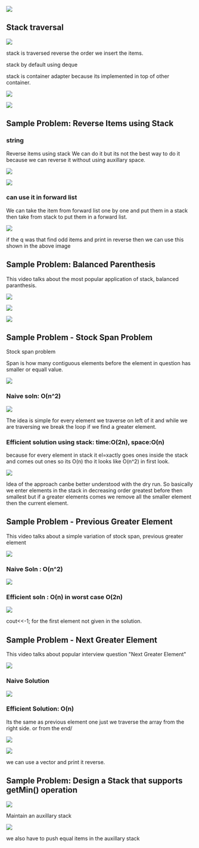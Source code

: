 ![](./images/stack/img1.JPG)

## Stack traversal

![](./images/stack/img2.JPG)

stack is traversed reverse the order we insert the items.

stack by default using deque

stack is container adapter because its implemented in top of other container.

![](./images/stack/img3.JPG)

![](./images/stack/img4.JPG)

## Sample Problem: Reverse Items using Stack

### string

Reverse items using stack
We can do it but its not the best way to do it because we can reverse it without using auxillary space.

![](./images/stack/img5.JPG)

![](./images/stack/img6.JPG)

### can use it in forward list

We can take the item from forward list one by one and put them in a stack then take from stack to put them in a forward list.

![](./images/stack/img7.JPG)

if the q was that find odd items and print in reverse then we can use this shown in the above image

## Sample Problem: Balanced Parenthesis

This video talks about the most popular application of stack, balanced paranthesis.

![](./images/stack/img8.JPG)

![](./images/stack/img9.JPG)

![](./images/stack/img10.JPG)

## Sample Problem - Stock Span Problem

Stock span problem

Span is how many contiguous elements before the element in question has smaller or equall value.

![](./images/stack/img11.JPG)

### Naive soln: O(n^2)

![](./images/stack/img12.JPG)

The idea is simple for every element we traverse on left of it and while we are traversing we break the loop if we find a greater element.

### Efficient solution using stack: time:O(2n), space:O(n)

because for every element in stack it el=xactly goes ones inside the stack and comes out ones so its O(n) tho it looks like O(n^2) in first look.

![](./images/stack/img13.JPG)

Idea of the approach canbe better understood with the dry run.
So basically we enter elements in the stack in decreasing order greatest before then smallest but if a greater elements comes we remove all the smaller element then the current element.

## Sample Problem - Previous Greater Element

This video talks about a simple variation of stock span, previous greater element

![](./images/stack/img14.JPG)

### Naive Soln : O(n^2)

![](./images/stack/img15.JPG)

### Efficient soln : O(n) in worst case O(2n)

![](./images/stack/img16.JPG)

cout<<-1; for the first element not given in the solution.

## Sample Problem - Next Greater Element

This video talks about popular interview question "Next Greater Element"

![](./images/stack/img17.JPG)

### Naive Solution 

![](./images/stack/img18.JPG)

### Efficient Solution: O(n)

Its the same as previous element one just we traverse the array from the right side. or from the end/

![](./images/stack/img19.JPG)

![](./images/stack/img20.JPG)

we can use a vector and print it reverse.

## Sample Problem: Design a Stack that supports getMin() operation

![](./images/stack/img21.JPG)

Maintain an auxillary stack

![](./images/stack/img22.JPG)

we also have to push equal items in the auxillary stack